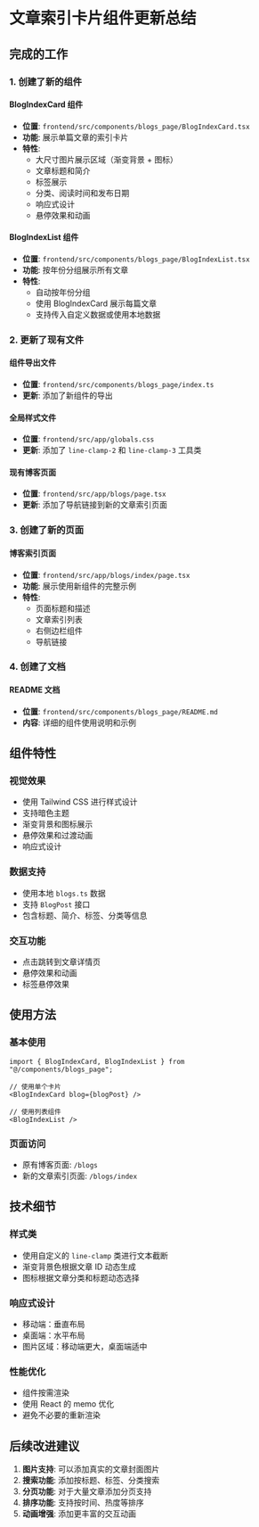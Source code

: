# 文章索引卡片组件更新总结

## 完成的工作

### 1. 创建了新的组件

#### BlogIndexCard 组件

- **位置**: `frontend/src/components/blogs_page/BlogIndexCard.tsx`
- **功能**: 展示单篇文章的索引卡片
- **特性**:
  - 大尺寸图片展示区域（渐变背景 + 图标）
  - 文章标题和简介
  - 标签展示
  - 分类、阅读时间和发布日期
  - 响应式设计
  - 悬停效果和动画

#### BlogIndexList 组件

- **位置**: `frontend/src/components/blogs_page/BlogIndexList.tsx`
- **功能**: 按年份分组展示所有文章
- **特性**:
  - 自动按年份分组
  - 使用 BlogIndexCard 展示每篇文章
  - 支持传入自定义数据或使用本地数据

### 2. 更新了现有文件

#### 组件导出文件

- **位置**: `frontend/src/components/blogs_page/index.ts`
- **更新**: 添加了新组件的导出

#### 全局样式文件

- **位置**: `frontend/src/app/globals.css`
- **更新**: 添加了 `line-clamp-2` 和 `line-clamp-3` 工具类

#### 现有博客页面

- **位置**: `frontend/src/app/blogs/page.tsx`
- **更新**: 添加了导航链接到新的文章索引页面

### 3. 创建了新的页面

#### 博客索引页面

- **位置**: `frontend/src/app/blogs/index/page.tsx`
- **功能**: 展示使用新组件的完整示例
- **特性**:
  - 页面标题和描述
  - 文章索引列表
  - 右侧边栏组件
  - 导航链接

### 4. 创建了文档

#### README 文档

- **位置**: `frontend/src/components/blogs_page/README.md`
- **内容**: 详细的组件使用说明和示例

## 组件特性

### 视觉效果

- 使用 Tailwind CSS 进行样式设计
- 支持暗色主题
- 渐变背景和图标展示
- 悬停效果和过渡动画
- 响应式设计

### 数据支持

- 使用本地 `blogs.ts` 数据
- 支持 `BlogPost` 接口
- 包含标题、简介、标签、分类等信息

### 交互功能

- 点击跳转到文章详情页
- 悬停效果和动画
- 标签悬停效果

## 使用方法

### 基本使用

```tsx
import { BlogIndexCard, BlogIndexList } from "@/components/blogs_page";

// 使用单个卡片
<BlogIndexCard blog={blogPost} />

// 使用列表组件
<BlogIndexList />
```

### 页面访问

- 原有博客页面: `/blogs`
- 新的文章索引页面: `/blogs/index`

## 技术细节

### 样式类

- 使用自定义的 `line-clamp` 类进行文本截断
- 渐变背景色根据文章 ID 动态生成
- 图标根据文章分类和标题动态选择

### 响应式设计

- 移动端：垂直布局
- 桌面端：水平布局
- 图片区域：移动端更大，桌面端适中

### 性能优化

- 组件按需渲染
- 使用 React 的 memo 优化
- 避免不必要的重新渲染

## 后续改进建议

1. **图片支持**: 可以添加真实的文章封面图片
2. **搜索功能**: 添加按标题、标签、分类搜索
3. **分页功能**: 对于大量文章添加分页支持
4. **排序功能**: 支持按时间、热度等排序
5. **动画增强**: 添加更丰富的交互动画
